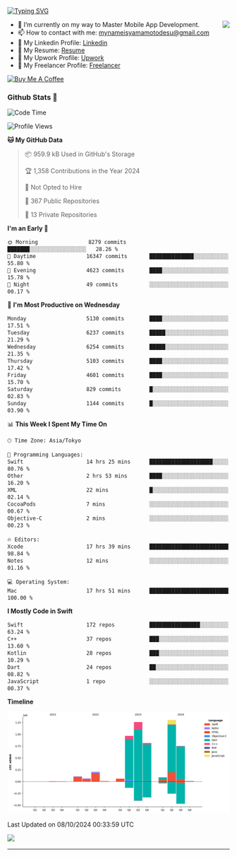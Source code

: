
[![Typing SVG](https://readme-typing-svg.demolab.com/?lines=Thank+You+For+Visiting!!;You+Are+Welcome✨;I+am+Kyo+Yamamoto;Mobile+Developer)](https://git.io/typing-svg)
<p>
<img align="right" src="https://media.giphy.com/media/26ufdb3cYKwbRtYVW/giphy.gif" style="max-width:100%;" height="150px">

- 🌱 I’m currently on my way to Master Mobile App Development.
- 📫 How to contact with me: mynameisyamamotodesu@gmail.com
- 🔗 My Linkedin Profile: [Linkedin](https://www.linkedin.com/in/kyo-yamamoto-a2ab50239)
- 🔗 My Resume: [Resume](https://www.kickresume.com/cv/rNok4e/)
- 🔗 My Upwork Profile: [Upwork](https://www.upwork.com/freelancers/~01aa9115102bb4af25)
- 🔗 My Freelancer Profile: [Freelancer](https://www.freelancer.com/u/yamamotodesu)

<a href="https://www.buymeacoffee.com/kyoyamamoto" target="_blank"><img src="https://cdn.buymeacoffee.com/buttons/default-orange.png" alt="Buy Me A Coffee" height="41" width="174"></a>

### Github Stats 🥇 
<!--START_SECTION:waka-->
![Code Time](http://img.shields.io/badge/Code%20Time-834%20hrs%2059%20mins-blue)

![Profile Views](http://img.shields.io/badge/Profile%20Views-0-blue)

**🐱 My GitHub Data** 

> 📦 959.9 kB Used in GitHub's Storage 
 > 
> 🏆 1,358 Contributions in the Year 2024
 > 
> 🚫 Not Opted to Hire
 > 
> 📜 367 Public Repositories 
 > 
> 🔑 13 Private Repositories 
 > 
**I'm an Early 🐤** 

```text
🌞 Morning                8279 commits        ███████░░░░░░░░░░░░░░░░░░   28.26 % 
🌆 Daytime                16347 commits       ██████████████░░░░░░░░░░░   55.80 % 
🌃 Evening                4623 commits        ████░░░░░░░░░░░░░░░░░░░░░   15.78 % 
🌙 Night                  49 commits          ░░░░░░░░░░░░░░░░░░░░░░░░░   00.17 % 
```
📅 **I'm Most Productive on Wednesday** 

```text
Monday                   5130 commits        ████░░░░░░░░░░░░░░░░░░░░░   17.51 % 
Tuesday                  6237 commits        █████░░░░░░░░░░░░░░░░░░░░   21.29 % 
Wednesday                6254 commits        █████░░░░░░░░░░░░░░░░░░░░   21.35 % 
Thursday                 5103 commits        ████░░░░░░░░░░░░░░░░░░░░░   17.42 % 
Friday                   4601 commits        ████░░░░░░░░░░░░░░░░░░░░░   15.70 % 
Saturday                 829 commits         █░░░░░░░░░░░░░░░░░░░░░░░░   02.83 % 
Sunday                   1144 commits        █░░░░░░░░░░░░░░░░░░░░░░░░   03.90 % 
```


📊 **This Week I Spent My Time On** 

```text
🕑︎ Time Zone: Asia/Tokyo

💬 Programming Languages: 
Swift                    14 hrs 25 mins      ████████████████████░░░░░   80.76 % 
Other                    2 hrs 53 mins       ████░░░░░░░░░░░░░░░░░░░░░   16.20 % 
XML                      22 mins             █░░░░░░░░░░░░░░░░░░░░░░░░   02.14 % 
CocoaPods                7 mins              ░░░░░░░░░░░░░░░░░░░░░░░░░   00.67 % 
Objective-C              2 mins              ░░░░░░░░░░░░░░░░░░░░░░░░░   00.23 % 

🔥 Editors: 
Xcode                    17 hrs 39 mins      █████████████████████████   98.84 % 
Notes                    12 mins             ░░░░░░░░░░░░░░░░░░░░░░░░░   01.16 % 

💻 Operating System: 
Mac                      17 hrs 51 mins      █████████████████████████   100.00 % 
```

**I Mostly Code in Swift** 

```text
Swift                    172 repos           ████████████████░░░░░░░░░   63.24 % 
C++                      37 repos            ███░░░░░░░░░░░░░░░░░░░░░░   13.60 % 
Kotlin                   28 repos            ███░░░░░░░░░░░░░░░░░░░░░░   10.29 % 
Dart                     24 repos            ██░░░░░░░░░░░░░░░░░░░░░░░   08.82 % 
JavaScript               1 repo              ░░░░░░░░░░░░░░░░░░░░░░░░░   00.37 % 
```



**Timeline**

![Lines of Code chart](https://raw.githubusercontent.com/YamamotoDesu/YamamotoDesu/main/assets/bar_graph.png)


 Last Updated on 08/10/2024 00:33:59 UTC
<!--END_SECTION:waka-->

![](https://github-profile-summary-cards.vercel.app/api/cards/profile-details?username=YamamotoDesu&theme=vue)

----
